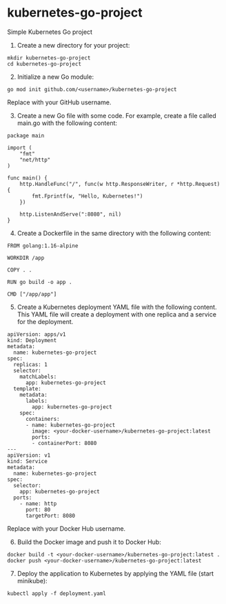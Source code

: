 # kubernetes-go-project
Simple Kubernetes Go project

1. Create a new directory for your project:
```
mkdir kubernetes-go-project
cd kubernetes-go-project
```

2. Initialize a new Go module:
```
go mod init github.com/<username>/kubernetes-go-project
```
Replace <username> with your GitHub username.

3. Create a new Go file with some code. For example, create a file called main.go with the following content:
```
package main

import (
    "fmt"
    "net/http"
)

func main() {
    http.HandleFunc("/", func(w http.ResponseWriter, r *http.Request) {
        fmt.Fprintf(w, "Hello, Kubernetes!")
    })

    http.ListenAndServe(":8080", nil)
}
```

4. Create a Dockerfile in the same directory with the following content:
```
FROM golang:1.16-alpine

WORKDIR /app

COPY . .

RUN go build -o app .

CMD ["/app/app"]
```

5. Create a Kubernetes deployment YAML file with the following content. 
This YAML file will create a deployment with one replica and a service for the deployment.
```
apiVersion: apps/v1
kind: Deployment
metadata:
  name: kubernetes-go-project
spec:
  replicas: 1
  selector:
    matchLabels:
      app: kubernetes-go-project
  template:
    metadata:
      labels:
        app: kubernetes-go-project
    spec:
      containers:
      - name: kubernetes-go-project
        image: <your-docker-username>/kubernetes-go-project:latest
        ports:
        - containerPort: 8080
---
apiVersion: v1
kind: Service
metadata:
  name: kubernetes-go-project
spec:
  selector:
    app: kubernetes-go-project
  ports:
    - name: http
      port: 80
      targetPort: 8080
```
Replace <your-docker-username> with your Docker Hub username.

6. Build the Docker image and push it to Docker Hub:
```
docker build -t <your-docker-username>/kubernetes-go-project:latest .
docker push <your-docker-username>/kubernetes-go-project:latest
```

7. Deploy the application to Kubernetes by applying the YAML file (start minikube):
```
kubectl apply -f deployment.yaml
```